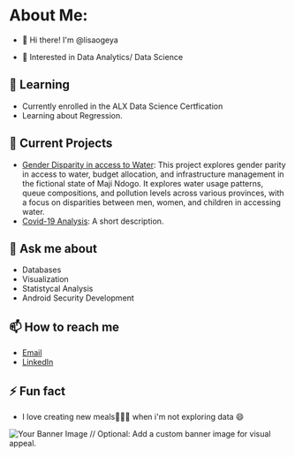 # About Me:

- 👋 Hi there! I'm @lisaogeya

- :dizzy: Interested in Data Analytics/ Data Science

## 🌱 Learning
- Currently enrolled in the ALX Data Science Certfication
- Learning about Regression.
  
## 🔭 Current Projects
- [Gender Disparity in access to Water](https://github.com/lisaogeya/Gender_Disparity_in_Access_to_Water):
   This project explores gender parity in access to water, budget allocation, and infrastructure management in the fictional state of Maji Ndogo. It explores 
   water usage patterns, queue compositions, and pollution levels across various provinces, with a focus on disparities between men, women, and children in accessing water.
- [Covid-19 Analysis](link-to-project): A short description.



## 💬 Ask me about
- Databases
- Visualization
- Statistycal Analysis
- Android Security Development

## 📫 How to reach me
- [Email](lisaogeya.l@gmail.com)
- [LinkedIn](link-to-your-linkedin)

## ⚡ Fun fact
- I love creating new meals🧑‍🍳🥘 when i'm not exploring data 😄

![Your Banner Image](link-to-banner-image) // Optional: Add a custom banner image for visual appeal.

